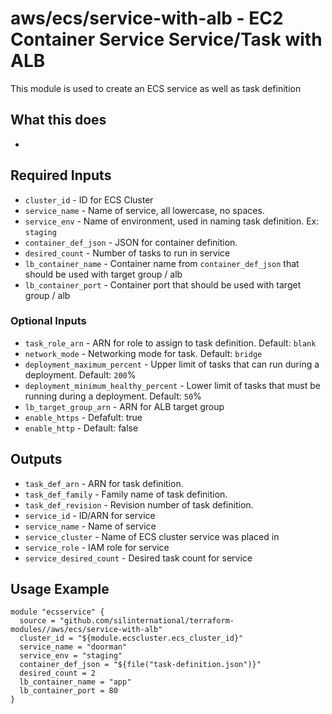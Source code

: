 # aws/ecs/service-with-alb - EC2 Container Service Service/Task with ALB
This module is used to create an ECS service as well as task definition

## What this does

 -

## Required Inputs

 - `cluster_id` - ID for ECS Cluster
 - `service_name` - Name of service, all lowercase, no spaces.
 - `service_env` - Name of environment, used in naming task definition. Ex: `staging`
 - `container_def_json` - JSON for container definition.
 - `desired_count` - Number of tasks to run in service
 - `lb_container_name` - Container name from `container_def_json` that should be used with target group / alb
 - `lb_container_port` - Container port that should be used with target group / alb

### Optional Inputs

 - `task_role_arn` - ARN for role to assign to task definition. Default: `blank`
 - `network_mode` - Networking mode for task. Default: `bridge`
 - `deployment_maximum_percent` - Upper limit of tasks that can run during a deployment. Default: `200`%
 - `deployment_minimum_healthy_percent` - Lower limit of tasks that must be running during a deployment. Default: `50`%
 - `lb_target_group_arn` - ARN for ALB target group
 - `enable_https` - Defafult: true
 - `enable_http` - Default: false

## Outputs

 - `task_def_arn` - ARN for task definition.
 - `task_def_family` - Family name of task definition.
 - `task_def_revision` - Revision number of task definition.
 - `service_id` - ID/ARN for service
 - `service_name` - Name of service
 - `service_cluster` - Name of ECS cluster service was placed in
 - `service_role` - IAM role for service
 - `service_desired_count` - Desired task count for service

## Usage Example

```hcl
module "ecsservice" {
  source = "github.com/silinternational/terraform-modules//aws/ecs/service-with-alb"
  cluster_id = "${module.ecscluster.ecs_cluster_id}"
  service_name = "doorman"
  service_env = "staging"
  container_def_json = "${file("task-definition.json")}"
  desired_count = 2
  lb_container_name = "app"
  lb_container_port = 80
}
```

